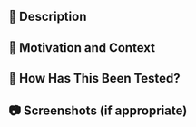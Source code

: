 ## 🚀 Description

<!-- Describe your changes in detail -->

## 📄 Motivation and Context

<!-- Why is this change required? What problem does it solve? -->

## 🧪 How Has This Been Tested?

<!-- Please describe the test cases. -->

## 📷 Screenshots (if appropriate)

<!-- Please provide a screenshot of your change -->
